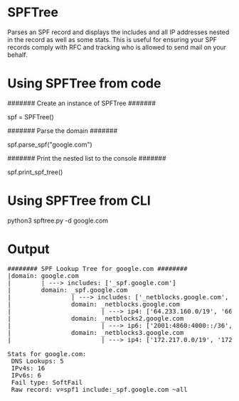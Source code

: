 # SPFTree
Parses an SPF record and displays the includes and all IP addresses nested in the record as well as some stats.
This is useful for ensuring your SPF records comply with RFC and tracking who is allowed to send mail on your behalf.


# Using SPFTree from code
####### Create an instance of SPFTree #######

spf = SPFTree()

####### Parse the domain #######

spf.parse_spf("google.com")

####### Print the nested list to the console #######

spf.print_spf_tree()


# Using SPFTree from CLI
python3 spftree.py -d google.com


# Output
<pre>
######## SPF Lookup Tree for google.com ########
|domain: google.com
|        | ---> includes: ['_spf.google.com']
|        domain: _spf.google.com
|                | ---> includes: ['_netblocks.google.com', '_netblocks2.google.com', '_netblocks3.google.com']
|                domain: _netblocks.google.com
|                        | ---> ip4: ['64.233.160.0/19', '66.102.0.0/20', '66.249.80.0/20', '72.14.192.0/18', '74.125.0.0/16', '108.177.8.0/21', '173.194.0.0/16', '209.85.128.0/17', '216.58.192.0/19', '216.239.32.0/19']
|                domain: _netblocks2.google.com
|                        | ---> ip6: ['2001:4860:4000::/36', '2404:6800:4000::/36', '2607:f8b0:4000::/36', '2800:3f0:4000::/36', '2a00:1450:4000::/36', '2c0f:fb50:4000::/36']
|                domain: _netblocks3.google.com
|                        | ---> ip4: ['172.217.0.0/19', '172.217.32.0/20', '172.217.128.0/19', '172.217.160.0/20', '172.217.192.0/19', '108.177.96.0/19']

Stats for google.com:
 DNS Lookups: 5
 IPv4s: 16
 IPv6s: 6
 Fail type: SoftFail
 Raw record: v=spf1 include:_spf.google.com ~all
 </pre>